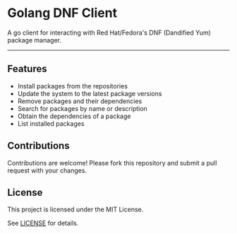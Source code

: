 # Golang DNF Client

A go client for interacting with Red Hat/Fedora's DNF (Dandified Yum) package
manager.

---

## Features

* Install packages from the repositories
* Update the system to the latest package versions
* Remove packages and their dependencies
* Search for packages by name or description
* Obtain the dependencies of a package
* List installed packages

## Contributions

Contributions are welcome! Please fork this repository and submit a pull
request with your changes.

## License


This project is licensed under the MIT License.

See [LICENSE](LICENSE) for details.
